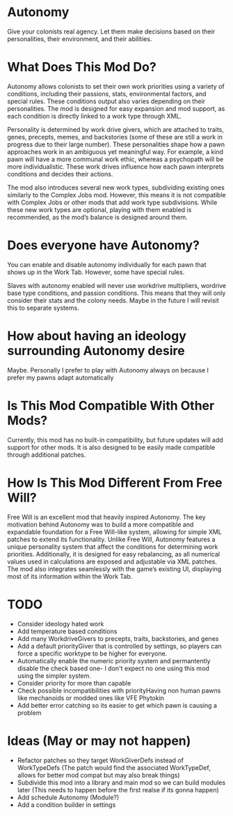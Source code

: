 # Autonomy

Give your colonists real agency. Let them make decisions based on their personalities, their environment, and their abilities.

# What Does This Mod Do?

Autonomy allows colonists to set their own work priorities using a variety of conditions, including their passions, stats, environmental factors, and special rules. These conditions output also varies depending on their personalities. The mod is designed for easy expansion and mod support, as each condition is directly linked to a work type through XML.

Personality is determined by work drive givers, which are attached to traits, genes, precepts, memes, and backstories (some of these are still a work in progress due to their large number). These personalities shape how a pawn approaches work in an ambiguous yet meaningful way. For example, a kind pawn will have a more communal work ethic, whereas a psychopath will be more individualistic. These work drives influence how each pawn interprets conditions and decides their actions.

The mod also introduces several new work types, subdividing existing ones similarly to the Complex Jobs mod. However, this means it is not compatible with Complex Jobs or other mods that add work type subdivisions. While these new work types are optional, playing with them enabled is recommended, as the mod’s balance is designed around them.

# Does everyone have Autonomy?

You can enable and disable autonomy individually for each pawn that shows up in the Work Tab. However, some have special rules.

Slaves with autonomy enabled will never use workdrive multipliers, wordrive base type conditions, and passion conditions. This means that they will only consider their stats and the colony needs. Maybe in the future I will revisit this to separate systems.

# How about having an ideology surrounding Autonomy desire

Maybe. Personally I prefer to play with Autonomy always on because I prefer my pawns adapt automatically

# Is This Mod Compatible With Other Mods?

Currently, this mod has no built-in compatibility, but future updates will add support for other mods. It is also designed to be easily made compatible through additional patches.

# How Is This Mod Different From Free Will?

Free Will is an excellent mod that heavily inspired Autonomy. The key motivation behind Autonomy was to build a more compatible and expandable foundation for a Free Will-like system, allowing for simple XML patches to extend its functionality. Unlike Free Will, Autonomy features a unique personality system that affect the conditions for determining work priorities. Additionally, it is designed for easy rebalancing, as all numerical values used in calculations are exposed and adjustable via XML patches. The mod also integrates seamlessly with the game’s existing UI, displaying most of its information within the Work Tab.

# TODO

* Consider ideology hated work
* Add temperature based conditions
* Add many WorkdriveGivers to precepts, traits, backstories, and genes
* Add a default priorityGiver that is controlled by settings, so players can force a specific worktype to be higher for everyone.
* Automatically enable the numeric priority system and permantently disable the check based one- I don't expect no one using this mod using the simpler system.
* Consider priority for more than capable
* Check possible incompatibilities with priorityHaving non human pawns like mechanoids or modded ones like VFE Phytokin
* Add better error catching so its easier to get which pawn is causing a problem

# Ideas (May or may not happen)

* Refactor patches so they target WorkGiverDefs instead of WorkTypeDefs (The patch would find the associated WorkTypeDef, allows for better mod compat but may also break things)
* Subdivide this mod into a library and main mod so we can build modules later (This needs to happen before the first realse if its gonna happen)
* Add schedule Autonomy (Module?)
* Add a condition builder in settings